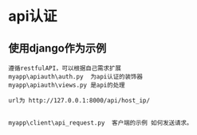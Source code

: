 # api认证

## 使用django作为示例

```
遵循restfulAPI，可以根据自己需求扩展
myapp\apiauth\auth.py  为api认证的装饰器
myapp\apiauth\views.py 是api的处理

url为 http://127.0.0.1:8000/api/host_ip/


myapp\client\api_request.py  客户端的示例 如何发送请求。

```
